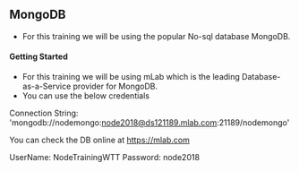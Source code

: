 ## MongoDB

- For this training we will be using the popular No-sql database MongoDB.

#### Getting Started

- For this training we will be using mLab which is the leading Database-as-a-Service provider for MongoDB.
- You can use the below credentials

Connection String:
'mongodb://nodemongo:node2018@ds121189.mlab.com:21189/nodemongo'

You can check the DB online at
https://mlab.com

UserName: NodeTrainingWTT
Password: node2018
